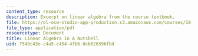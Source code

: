 ```yaml
---
content_type: resource
description: Excerpt on linear algebra from the course textbook.
file: https://ol-ocw-studio-app-production.s3.amazonaws.com/courses/18-085-computational-science-and-engineering-i-fall-2008/7549c43ec4a5c4544fb68cb626396fbd_nutshell.pdf
file_type: application/pdf
resourcetype: Document
title: Linear Algebra In A Nutshell
uid: 7549c43e-c4a5-c454-4fb6-8cb626396fbd
---
```


